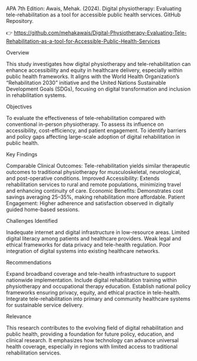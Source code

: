 APA 7th Edition:
Awais, Mehak. (2024). Digital physiotherapy: Evaluating tele-rehabilitation as a tool for accessible public health services. GitHub Repository.

👉 https://github.com/mehakawais/Digital-Physiotherapy-Evaluating-Tele-Rehabilitation-as-a-tool-for-Accessible-Public-Health-Services

Overview

This study investigates how digital physiotherapy and tele-rehabilitation can enhance accessibility and equity in healthcare delivery, especially within public health frameworks. It aligns with the World Health Organization’s “Rehabilitation 2030” initiative and the United Nations Sustainable Development Goals (SDGs), focusing on digital transformation and inclusion in rehabilitation systems.

Objectives

To evaluate the effectiveness of tele-rehabilitation compared with conventional in-person physiotherapy.
To assess its influence on accessibility, cost-efficiency, and patient engagement.
To identify barriers and policy gaps affecting large-scale adoption of digital rehabilitation in public health.

Key Findings

Comparable Clinical Outcomes: Tele-rehabilitation yields similar therapeutic outcomes to traditional physiotherapy for musculoskeletal, neurological, and post-operative conditions.
Improved Accessibility: Extends rehabilitation services to rural and remote populations, minimizing travel and enhancing continuity of care.
Economic Benefits: Demonstrates cost savings averaging 25–35%, making rehabilitation more affordable.
Patient Engagement: Higher adherence and satisfaction observed in digitally guided home-based sessions.

Challenges Identified

Inadequate internet and digital infrastructure in low-resource areas.
Limited digital literacy among patients and healthcare providers.
Weak legal and ethical frameworks for data privacy and tele-health regulation.
Poor integration of digital systems into existing healthcare networks.

Recommendations

Expand broadband coverage and tele-health infrastructure to support nationwide implementation.
Include digital rehabilitation training within physiotherapy and occupational therapy education.
Establish national policy frameworks ensuring privacy, equity, and ethical practice in tele-health.
Integrate tele-rehabilitation into primary and community healthcare systems for sustainable service delivery.

Relevance

This research contributes to the evolving field of digital rehabilitation and public health, providing a foundation for future policy, education, and clinical research. It emphasizes how technology can advance universal health coverage, especially in regions with limited access to traditional rehabilitation services.
